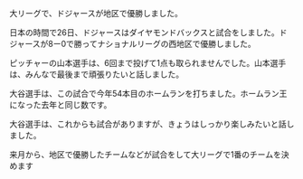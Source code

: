 大リーグで、ドジャースが地区で優勝しました。

日本の時間で26日、ドジャースはダイヤモンドバックスと試合をしました。ドジャースが8ー0で勝ってナショナルリーグの西地区で優勝しました。

ピッチャーの山本選手は、6回まで投げて1点も取られませんでした。山本選手は、みんなで最後まで頑張りたいと話しました。

大谷選手は、この試合で今年54本目のホームランを打ちました。ホームラン王になった去年と同じ数です。

大谷選手は、これからも試合がありますが、きょうはしっかり楽しみたいと話しました。

来月から、地区で優勝したチームなどが試合をして大リーグで1番のチームを決めます